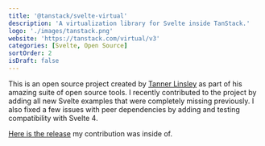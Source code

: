 ```yaml
---
title: '@tanstack/svelte-virtual'
description: 'A virtualization library for Svelte inside TanStack.'
logo: './images/tanstack.png'
website: 'https://tanstack.com/virtual/v3'
categories: [Svelte, Open Source]
sortOrder: 2
isDraft: false
---
```


This is an open source project created by [Tanner Linsley](https://twitter.com/tannerlinsley) as part of his amazing suite of open source tools. I recently contributed to the project by adding all new Svelte examples that were completely missing previously. I also fixed a few issues with peer dependencies by adding and testing compatibility with Svelte 4.

[Here is the release](https://github.com/TanStack/virtual/releases/tag/v3.0.0-beta.69) my contribution was inside of.
